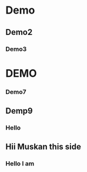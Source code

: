 # Demo
## Demo2
### Demo3
# DEMO
### Demo7
## Demp9
### Hello 
## Hii Muskan this side
### Hello I am
